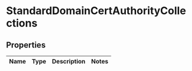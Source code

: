
# StandardDomainCertAuthorityCollections

## Properties
Name | Type | Description | Notes
------------ | ------------- | ------------- | -------------



